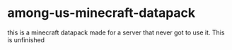 # among-us-minecraft-datapack
this is a minecraft datapack made for a server that never got to use it. This is unfinished 
